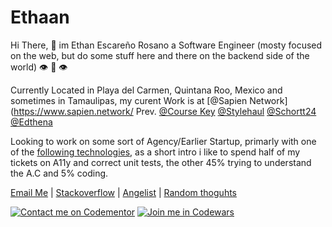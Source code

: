 # Ethaan

Hi There, 🖖 im Ethan Escareño Rosano a Software Engineer (mosty focused on the web, but do some stuff here and there on the backend side of the world) 👁️ 👅 👁️


Currently Located in Playa del Carmen, Quintana Roo, Mexico and sometimes in Tamaulipas, my curent Work is at [@Sapien Network](https://www.sapien.network/ Prev. [@Course Key](https://coursekey.com/) [@Stylehaul](https://angel.co/company/stylehaul) [@Schortt24](https://www.schrott24.de/) [@Edthena](https://www.edthena.com/)


Looking to work on some sort of Agency/Earlier Startup, primarly with one of the [following technologies](https://github.com/Ethaan?tab=stars), as a short intro i like to spend half of my tickets on A11y and correct unit tests, the other 45% trying to understand the A.C and 5% coding.


[Email Me](mailto:ethan.rosanoo@gmail.com) | [Stackoverflow](https://stackoverflow.com/users/3961546/ethaan) | [Angelist](https://angel.co/u/ethaan) | [Random thoguhts](https://ethaan.js.org/)

[![Contact me on Codementor](https://www.codementor.io/m-badges/ethaan/im-a-cm-b.svg)](https://www.codementor.io/@ethaan?refer=badge)
[![Join me in Codewars](https://www.codewars.com/users/Ethaan/badges/large)](https://www.codewars.com/users/Ethaan)

